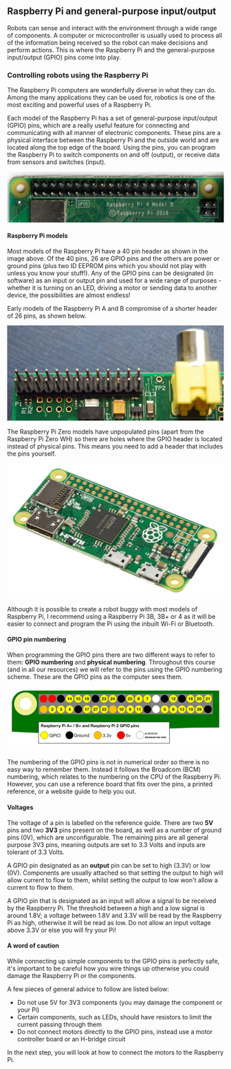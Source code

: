 [comment]: # (
Is this step open? Y/N
If so, short description of this step:
Related links:
Related files:
)

## Raspberry Pi and general-purpose input/output

Robots can sense and interact with the environment through a wide range of components. A computer or microcontroller is usually used to process all of the information being received so the robot can make decisions and perform actions. This is where the Raspberry Pi and the general-purpose input/output (GPIO) pins come into play.

### Controlling robots using the Raspberry Pi

The Raspberry Pi computers are wonderfully diverse in what they can do. Among the many applications they can be used for, robotics is one of the most exciting and powerful uses of a Raspberry Pi.

Each model of the Raspberry Pi has a set of general-purpose input/output (GPIO) pins, which are a really useful feature for connecting and communicating with all manner of electronic components. These pins are a physical interface between the Raspberry Pi and the outside world and are located along the top edge of the board. Using the pins, you can program the Raspberry Pi to switch components on and off (output), or receive data from sensors and switches (input).

![The GPIO pins on a Raspberry Pi 4 with a 40 pin header](images/1_5-gpio-pins-raspberry-pi-4-40-header.jpg)

#### Raspberry Pi models

Most models of the Raspberry Pi have a 40 pin header as shown in the image above. Of the 40 pins, 26 are GPIO pins and the others are power or ground pins (plus two ID EEPROM pins which you should not play with unless you know your stuff!). Any of the GPIO pins can be designated (in software) as an input or output pin and used for a wide range of purposes - whether it is turning on an LED, driving a motor or sending data to another device, the possibilities are almost endless!

Early models of the Raspberry Pi A and B compromise of a shorter header of 26 pins, as shown below.

![The GPIO pins on a Raspberry Pi 1 with a 26 pin header](images/1_5-gpio-pins-raspberry-pi-1-26-header.jpg)

The Raspberry Pi Zero models have unpopulated pins (apart from the Raspberry Pi Zero WH) so there are holes where the GPIO header is located instead of physical pins. This means you need to add a header that includes the pins yourself.  

![A Raspberry Pi Zero with a solder-less header](images/1_5-raspberry-pi-zero.jpg)

Although it is possible to create a robot buggy with most models of Raspberry Pi, I recommend using a Raspberry Pi 3B, 3B+ or 4 as it will be easier to connect and program the Pi using the inbuilt Wi-Fi or Bluetooth.

#### GPIO pin numbering

When programming the GPIO pins there are two different ways to refer to them: **GPIO numbering** and **physical numbering**. Throughout this course (and in all our resources) we will refer to the pins using the GPIO numbering scheme. These are the GPIO pins as the computer sees them.

![The layout of the GPIO pins on a 40 pin Raspberry Pi using GPIO numbering, which can be used as a reference guide.](images/1_5-gpio-numbers-raspberry-pi-40-pin-header.png)

The numbering of the GPIO pins is not in numerical order so there is no easy way to remember them. Instead it follows the Broadcom (BCM) numbering, which relates to the numbering on the CPU of the Raspberry Pi. However, you can use a reference board that fits over the pins, a printed reference, or a website guide to help you out.

[comment]: # (Link to reference guide / board?)

#### Voltages

The voltage of a pin is labelled on the reference guide. There are two **5V** pins and two **3V3** pins present on the board, as well as a number of ground pins (0V), which are unconfigurable. The remaining pins are all general purpose 3V3 pins, meaning outputs are set to 3.3 Volts and inputs are tolerant of 3.3 Volts.

A GPIO pin designated as an **output** pin can be set to high (3.3V) or low (0V). Components are usually attached so that setting the output to high will allow current to flow to them, whilst setting the output to low won't allow a current to flow to them.

A GPIO pin that is designated as an input will allow a signal to be received by the Raspberry Pi. The threshold between a high and a low signal is around 1.8V; a voltage between 1.8V and 3.3V will be read by the Raspberry Pi as high, otherwise it will be read as low. Do not allow an input voltage above 3.3V or else you will fry your Pi!

#### A word of caution

While connecting up simple components to the GPIO pins is perfectly safe, it's important to be careful how you wire things up otherwise you could damage the Raspberry Pi or the components.

A few pieces of general advice to follow are listed below:

+ Do not use 5V for 3V3 components (you may damage the component or your Pi)
+ Certain components, such as LEDs, should have resistors to limit the current passing through them
+ Do not connect motors directly to the GPIO pins, instead use a motor controller board or an H-bridge circuit

In the next step, you will look at how to connect the motors to the Raspberry Pi.
